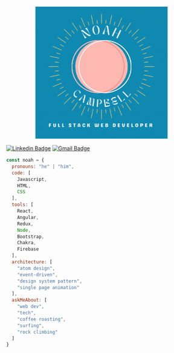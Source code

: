 <p align="center">
  <img src="images/NoahCampbellHeader.gif" width="350" height="auto" alt="animated" />
</p>

[![Linkedin Badge](https://img.shields.io/badge/-NoahlCampbell-blue?style=flat-square&logo=Linkedin&logoColor=white&link=https://www.linkedin.com/in/noah-l-campbell/)](https://www.linkedin.com/in/noah-l-campbell/)
[![Gmail Badge](https://img.shields.io/badge/-noahleecampbell@gmail.com-c14438?style=flat-square&logo=Gmail&logoColor=white&link=mailto:noahleecampbell@gmail.com)](mailto:noahleecampbell@gmail.com)

```javascript
const noah = {
  pronouns: "he" | "him",
  code: [
    Javascript, 
    HTML, 
    CSS
  ],
  tools: [
    React, 
    Angular, 
    Redux, 
    Node, 
    Bootstrap, 
    Chakra, 
    Firebase
  ],
  architecture: [
    "atom design",
    "event-driven", 
    "design system pattern", 
    "single page animation"
  ],
  askMeAbout: [
    "web dev", 
    "tech", 
    "coffee roasting", 
    "surfing", 
    "rock climbing"
  ]
}
```

